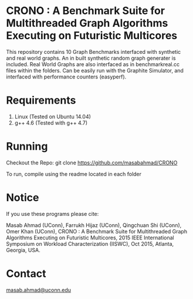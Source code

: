 
CRONO : A Benchmark Suite for Multithreaded Graph Algorithms Executing on Futuristic Multicores
====================================================================

This repository contains 10 Graph Benchmarks interfaced with synthetic and real world graphs.
An in built synthetic random graph generater is included.
Real World Graphs are also interfaced as in benchmarkreal.cc files within the folders.
Can be easily run with the Graphite Simulator, and interfaced with performance counters (easyperf).

Requirements
============

1. Linux (Tested on Ubuntu 14.04)
2. g++ 4.6 (Tested with g++ 4.7)

Running
=======

Checkout the Repo:
git clone https://github.com/masabahmad/CRONO

To run, compile using the readme located in each folder

Notice
======

If you use these programs please cite:

Masab Ahmad (UConn), Farrukh Hijaz (UConn), Qingchuan Shi (UConn), Omer Khan (UConn), CRONO : A Benchmark Suite for Multithreaded Graph Algorithms Executing on Futuristic Multicores, 2015 IEEE International Symposium on Workload Characterization (IISWC), Oct 2015, Atlanta, Georgia, USA.

Contact
=======

masab.ahmad@uconn.edu
